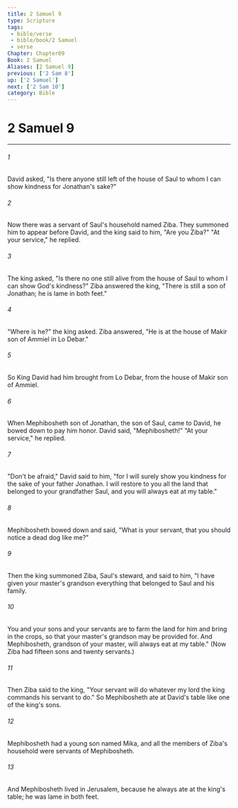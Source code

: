 ```yaml
---
title: 2 Samuel 9
type: Scripture
tags:
 - bible/verse
 - bible/book/2 Samuel
 - verse
Chapter: Chapter09
Book: 2 Samuel
Aliases: [2 Samuel 9]
previous: ['2 Sam 8']
up: ['2 Samuel']
next: ['2 Sam 10']
category: Bible
---
```

# 2 Samuel 9

***


###### 1 
David asked, "Is there anyone still left of the house of Saul to whom I can show kindness for Jonathan's sake?" 

###### 2 
Now there was a servant of Saul's household named Ziba. They summoned him to appear before David, and the king said to him, "Are you Ziba?" "At your service," he replied. 

###### 3 
The king asked, "Is there no one still alive from the house of Saul to whom I can show God's kindness?" Ziba answered the king, "There is still a son of Jonathan; he is lame in both feet." 

###### 4 
"Where is he?" the king asked. Ziba answered, "He is at the house of Makir son of Ammiel in Lo Debar." 

###### 5 
So King David had him brought from Lo Debar, from the house of Makir son of Ammiel. 

###### 6 
When Mephibosheth son of Jonathan, the son of Saul, came to David, he bowed down to pay him honor. David said, "Mephibosheth!" "At your service," he replied. 

###### 7 
"Don't be afraid," David said to him, "for I will surely show you kindness for the sake of your father Jonathan. I will restore to you all the land that belonged to your grandfather Saul, and you will always eat at my table." 

###### 8 
Mephibosheth bowed down and said, "What is your servant, that you should notice a dead dog like me?" 

###### 9 
Then the king summoned Ziba, Saul's steward, and said to him, "I have given your master's grandson everything that belonged to Saul and his family. 

###### 10 
You and your sons and your servants are to farm the land for him and bring in the crops, so that your master's grandson may be provided for. And Mephibosheth, grandson of your master, will always eat at my table." (Now Ziba had fifteen sons and twenty servants.) 

###### 11 
Then Ziba said to the king, "Your servant will do whatever my lord the king commands his servant to do." So Mephibosheth ate at David's table like one of the king's sons. 

###### 12 
Mephibosheth had a young son named Mika, and all the members of Ziba's household were servants of Mephibosheth. 

###### 13 
And Mephibosheth lived in Jerusalem, because he always ate at the king's table; he was lame in both feet. 
